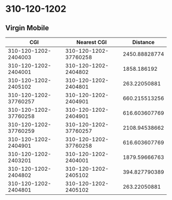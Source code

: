 # 310-120-1202
## Virgin Mobile


| CGI | Nearest CGI | Distance |
|-----|-------------|----------|
| 310-120-1202-2404003 | 310-120-1202-37760258 | 2450.88828774 |
| 310-120-1202-2404001 | 310-120-1202-2404802 | 1858.186192 |
| 310-120-1202-2405102 | 310-120-1202-2404801 | 263.22050881 |
| 310-120-1202-37760257 | 310-120-1202-2404901 | 660.215513256 |
| 310-120-1202-37760258 | 310-120-1202-2404901 | 616.603607769 |
| 310-120-1202-37760259 | 310-120-1202-37760257 | 2108.94538662 |
| 310-120-1202-2404901 | 310-120-1202-37760258 | 616.603607769 |
| 310-120-1202-2403201 | 310-120-1202-2404001 | 1879.59666763 |
| 310-120-1202-2404802 | 310-120-1202-2405102 | 394.827790389 |
| 310-120-1202-2404801 | 310-120-1202-2405102 | 263.22050881 |
